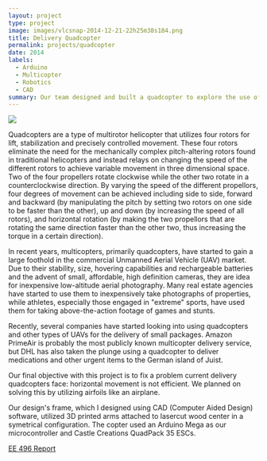 ```yaml
---
layout: project
type: project
image: images/vlcsnap-2014-12-21-22h25m38s184.png
title: Delivery Quadcopter
permalink: projects/quadcopter
date: 2014
labels:
  - Arduino
  - Multicopter
  - Robotics
  - CAD
summary: Our team designed and built a quadcopter to explore the use of multicopter systems in package delivery.
---
```


<img class="ui medium right floated rounded image" src="..images/vlcsnap-2014-12-21-22h25m38s184.png">

Quadcopters are a type of multirotor helicopter that utilizes four rotors for lift, stabilization and precisely controlled movement. These four rotors eliminate the need for the mechanically complex pitch-altering rotors found in traditional helicopters and instead relays on changing the speed of the different rotors to achieve variable movement in three dimensional space. Two of the four propellers rotate clockwise while the other two rotate in a counterclockwise direction. By varying the speed of the different propellors, four degrees of movement can be achieved including side to side, forward and backward (by manipulating the pitch by setting two rotors on one side to be faster than the other), up and down (by increasing the speed of all rotors), and horizontal rotation (by making the two propellors that are rotating the same direction faster than the other two, thus increasing the torque in a certain direction).
  
In recent years, multicopters, primarily quadcopters, have started to gain a large foothold in the commercial Unmanned Aerial Vehicle (UAV) market. Due to their stability, size, hovering capabilities and rechargeable batteries and the advent of small, affordable, high definition cameras, they are idea for inexpensive low-altitude aerial photography. Many real estate agencies have started to use them to inexpensively take photographs of properties, while athletes, especially those engaged in "extreme" sports, have used them for taking above-the-action footage of games and stunts.
  
Recently, several companies have started looking into using quadcopters and other types of UAVs for the delivery of small packages. Amazon PrimeAir is probably the most publicly known multicopter delivery service, but DHL has also taken the plunge using a quadcopter to deliver medications and other urgent items to the German island of Juist.
  
Our final objective with this project is to fix a problem current delivery quadcopters face: horizontal movement is not efficient. We planned on solving this by utilizing airfoils like an airplane.
  
Our design's frame, which I designed using CAD (Computer Aided Design) software, utilized 3D printed arms attached to lasercut wood center in a symetrical configuration. The copter used an Arduino Mega as our microcontroller and Castle Creations QuadPack 35 ESCs.

<a href="https://dmosher42.github.io/images/2014 Report.pdf"><i class="large github icon "></i>EE 496 Report</a>
